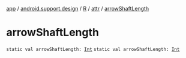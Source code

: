 [app](../../../index.md) / [android.support.design](../../index.md) / [R](../index.md) / [attr](index.md) / [arrowShaftLength](./arrow-shaft-length.md)

# arrowShaftLength

`static val arrowShaftLength: `[`Int`](https://kotlinlang.org/api/latest/jvm/stdlib/kotlin/-int/index.html)
`static val arrowShaftLength: `[`Int`](https://kotlinlang.org/api/latest/jvm/stdlib/kotlin/-int/index.html)